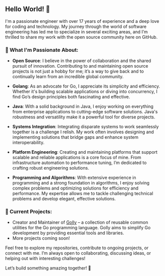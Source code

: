 ## Hello World! 👋

I'm a passionate engineer with over 17 years of experience and a deep love for coding and technology. My journey through the world of software engineering has led me to specialize in several exciting areas, and I’m thrilled to share my work with the open source community here on GitHub.

### 🚀 What I'm Passionate About:

- **Open Source**: I believe in the power of collaboration and the shared pursuit of innovation. Contributing to and maintaining open source projects is not just a hobby for me; it’s a way to give back and to continually learn from an incredible global community.

- **Golang**: As an advocate for Go, I appreciate its simplicity and efficiency. Whether it's building scalable applications or diving into concurrency, I find Go’s design principles both fascinating and effective.

- **Java**: With a solid background in Java, I enjoy working on everything from enterprise applications to cutting-edge software solutions. Java's robustness and versatility make it a powerful tool for diverse projects.

- **Systems Integration**: Integrating disparate systems to work seamlessly together is a challenge I relish. My work often involves designing and implementing solutions that bridge gaps and enhance system interoperability.

- **Platform Engineering**: Creating and maintaining platforms that support scalable and reliable applications is a core focus of mine. From infrastructure automation to performance tuning, I’m dedicated to crafting robust engineering solutions.

- **Programming and Algorithms**: With extensive experience in programming and a strong foundation in algorithms, I enjoy solving complex problems and optimizing solutions for efficiency and performance. My expertise allows me to tackle challenging technical problems and develop elegant, effective solutions.

### 🔭 Current Projects:

- Creator and Maintainer of [Golly](https://github.com/nandlabs/golly) – a collection of reusable common utilities for the Go programming language. Golly aims to simplify Go development by providing essential tools and libraries.
- More projects coming soon!

Feel free to explore my repositories, contribute to ongoing projects, or connect with me. I’m always open to collaborating, discussing ideas, or helping out with interesting challenges!

Let’s build something amazing together! 🚀
